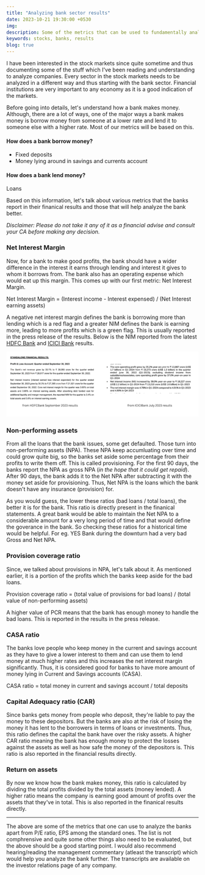 ```yaml
---
title: "Analyzing bank sector results"
date: 2023-10-21 19:30:00 +0530
img:
description: Some of the metrics that can be used to fundamentally analyze bank sector results
keywords: stocks, banks, results
blog: true
---
```


I have been interested in the stock markets since quite sometime and thus documenting some of the stuff which I've been reading and understanding to analyze companies. Every sector in the stock markets needs to be analyzed in a different way and thus starting with the bank sector. Financial institutions are very important to any economy as it is a good indication of the markets.

Before going into details, let's understand how a bank makes money. Although, there are a lot of ways, one of the major ways a bank makes money is borrow money from someone at a lower rate and lend it to someone else with a higher rate. Most of our metrics will be based on this.

#### How does a bank borrow money?

- Fixed deposits
- Money lying around in savings and currents account

#### How does a bank lend money?

Loans

Based on this information, let's talk about various metrics that the banks report in their finanical results and those that will help analyze the bank better.

_Disclaimer: Please do not take it any of it as a financial advise and consult your CA before making any decision._

### Net Interest Margin

Now, for a bank to make good profits, the bank should have a wider difference in the interest it earns through lending and interest it gives to whom it borrows from. The bank also has an operating expense which would eat up this margin. This comes up with our first metric: Net Interest Margin.

Net Interest Margin = (Interest income - Interest expensed) / (Net Interest earning assets)

A negative net interest margin defines the bank is borrowing more than lending which is a red flag and a greater NIM defines the bank is earning more, leading to more profits which is a green flag. This is usually reported in the press release of the results. Below is the NIM reported from the latest [HDFC Bank](https://www.bseindia.com/xml-data/corpfiling/AttachHis/704d63c1-2f25-4324-84fb-0e4afd81b0c4.pdf) and [ICICI Bank](https://www.bseindia.com/xml-data/corpfiling/AttachHis/62cd490f-29ff-4b95-9da9-957c027255dd.pdf) results.

![Net Interest Margin for HDFC Bank and ICICI Bank](images/nim.png)

### Non-performing assets

From all the loans that the bank issues, some get defaulted. Those turn into non-performing assets (NPA). These NPA keep accumluating over time and could grow quite big, so the banks set aside some percentage from their profits to write them off. This is called provisioning. For the first 90 days, the banks report the NPA as gross NPA (_in the hope that it could get repaid_). After 90 days, the bank adds it to the Net NPA after subtracting it with the money set aside for provisioning. Thus, Net NPA is the loans which the bank doesn't have any insurance (provision) for.

As you would guess, the lower these ratios (bad loans / total loans), the better it is for the bank. This ratio is directly present in the finanical statements. A great bank would be able to maintain the Net NPA to a considerable amount for a very long period of time and that would define the goverance in the bank. So checking these ratios for a historical time would be helpful. For eg. YES Bank during the downturn had a very bad Gross and Net NPA.

### Provision coverage ratio

Since, we talked about provisions in NPA, let's talk about it. As mentioned earlier, it is a portion of the profits which the banks keep aside for the bad loans.

Provision coverage ratio = (total value of provisions for bad loans) / (total value of non-performing assets)

A higher value of PCR means that the bank has enough money to handle the bad loans. This is reported in the results in the press release.

### CASA ratio

The banks love people who keep money in the current and savings account as they have to give a lower interest to them and can use them to lend money at much higher rates and this increases the net interest margin significantly. Thus, it is considered good for banks to have more amount of money lying in Current and Savings accounts (CASA).

CASA ratio = total money in current and savings account / total deposits

### Capital Adequacy ratio (CAR)

Since banks gets money from people who deposit, they're liable to pay the money to these depositors. But the banks are also at the risk of losing the money it has lent to the borrowers in terms of loans or investments. Thus, this ratio defines the capital the bank have over the risky assets. A higher CAR ratio meaning the bank has enough money to protect the losses against the assets as well as how safe the money of the depositors is. This ratio is also reported in the financial results directly.

### Return on assets

By now we know how the bank makes money, this ratio is calculated by dividing the total profits divided by the total assets (money lended). A higher ratio means the company is earning good amount of profits over the assets that they've in total. This is also reported in the finanical results directly.

---

The above are some of the metrics that one can use to analyze the banks apart from P/E ratio, EPS among the standard ones. The list is not comphrensive and quite some other things also need to be evaluated, but the above should be a good starting point. I would also recommend hearing/reading the management commentary (atleast the transcript) which would help you analyze the bank further. The transcripts are available on the investor relations page of any company.
